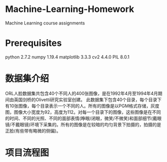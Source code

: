 # Machine-Learning-Homework
Machine Learning course assignments
# Prerequisites
python 2.7.2
numpy 1.19.4
matplotlib 3.3.3
cv2 4.4.0
PIL 8.0.1
# 数据集介绍
ORL人脸数据集共包含40个不同人的400张图像，是在1992年4月至1994年4月期间由英国剑桥的Olivetti研究实验室创建。
此数据集下包含40个目录，每个目录下有10张图像，每个目录表示一个不同的人。所有的图像是以PGM格式存储，灰度图，图像大小宽度为92，高度为112。对每一个目录下的图像，这些图像是在不同的时间、不同的光照、不同的面部表情(睁眼/闭眼，微笑/不微笑)和面部细节(戴眼镜/不戴眼镜)环境下采集的。所有的图像是在较暗的均匀背景下拍摄的，拍摄的是正脸(有些带有略微的侧偏)。
# 项目流程图
